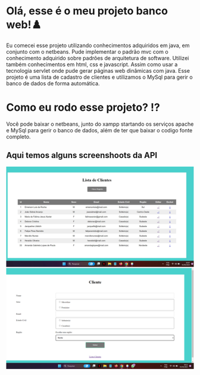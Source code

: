 # Olá, esse é o meu projeto banco web!♟️

Eu comecei esse projeto utilizando conhecimentos adquiridos em java, em conjunto com o netbeans. Pude implementar o padrão mvc com o conhecimento adquirido sobre padrões de arquitetura de software.
Utilizei também conhecimentos em html, css e javascript. Assim como usar a tecnologia servlet onde pude gerar páginas web dinâmicas com java. Esse projeto é uma lista de cadastro de clientes e utilizamos o MySql
para gerir o banco de dados de forma automática.


# Como eu rodo esse projeto? ⁉
Você pode baixar o netbeans, junto do xampp startando os serviços apache e MySql para gerir o banco de dados, além de ter que baixar o codigo fonte completo.

 
  ## Aqui temos alguns screenshoots da API
 ![Banco Web 1](https://github.com/amandaglp/projeto-java-bancoweb/blob/main/Captura%20de%20tela%202023-06-01%20000811.jpg)
  ![Banco Web 2](https://github.com/amandaglp/projeto-java-bancoweb/blob/main/Captura%20de%20tela%202023-06-01%20204.png)

